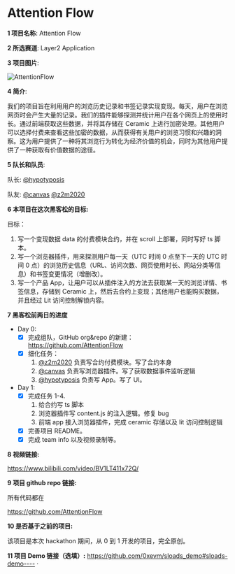 # Attention Flow

**1 项目名称**: Attention Flow

**2 所选赛道**: Layer2 Application

**3 项目图片**:

![AttentionFlow](https://upload-images.jianshu.io/upload_images/6201627-4b59cab4ed7d8357.png?imageMogr2/auto-orient/strip%7CimageView2/2/w/1240)

**4 简介**:

我们的项目旨在利用用户的浏览历史记录和书签记录实现变现。每天，用户在浏览网页时会产生大量的记录。我们的插件能够探测并统计用户在各个网页上的使用时长。通过前端获取这些数据，并将其存储在 Ceramic 上进行加密处理。其他用户可以选择付费来查看这些加密的数据，从而获得有关用户的浏览习惯和兴趣的洞察。这为用户提供了一种将其浏览行为转化为经济价值的机会，同时为其他用户提供了一种获取有价值数据的途径。

**5 队长和队员**:

队长: [@hypotyposis](https://github.com/hypotyposis)

队友: [@canvas](https://github.com/CanvasL) [@z2m2020](https://github.com/z2m2020)

**6 本项目在这次黑客松的目标:**

目标：

1. 写一个变现数据 data 的付费模块合约，并在 scroll 上部署，同时写好 ts 脚本。
2. 写一个浏览器插件，用来探测用户每一天（UTC 时间 0 点至下一天的 UTC 时间 0 点）的浏览历史信息（URL、访问次数、网页使用时长、网站分类等信息）和书签变更情况（增删改）。
3. 写一个产品 App，让用户可以从插件注入的方法去获取某一天的浏览详情、书签信息，存储到 Ceramic 上，然后去合约上变现；其他用户也能购买数据，并且经过 Lit 访问控制解锁内容。

**7 黑客松前两日的进度**

- Day 0:
  - [x] 完成组队，GitHub org&repo 的新建：https://github.com/AttentionFlow
  - [x] 细化任务：
    1. [@z2m2020](https://github.com/z2m2020) 负责写合约付费模块。写了合约本身
    2. [@canvas](https://github.com/CanvasL) 负责写浏览器插件。写了获取数据事件监听逻辑
    3. [@hypotyposis](https://github.com/hypotyposis) 负责写 App。写了 UI。
- Day 1:
  - [x] 完成任务 1-4.
    1. 给合约写 ts 脚本
    2. 浏览器插件写 content.js 的注入逻辑。修复 bug
    3. 前端 app 接入浏览器插件，完成 ceramic 存储以及 lit 访问控制逻辑
  - [x] 完善项目 README。
  - [x] 完成 team info 以及视频录制等。

**8 视频链接:**

https://www.bilibili.com/video/BV1LT411x72Q/

**9 项目 github repo 链接:**

所有代码都在

https://github.com/AttentionFlow

**10 是否基于之前的项目:**

该项目是本次 hackathon 期间，从 0 到 1 开发的项目，完全原创。

**11 项目 Demo 链接（选填）:**
https://github.com/0xevm/sloads_demo#sloads-demo----
·